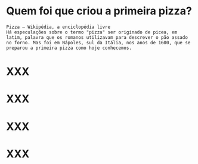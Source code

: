 # Quem foi que criou a primeira pizza?

```
Pizza – Wikipédia, a enciclopédia livre
Há especulações sobre o termo "pizza" ser originado de picea, em latim, palavra que os romanos utilizavam para descrever o pão assado no forno. Mas foi em Nápoles, sul da Itália, nos anos de 1600, que se preparou a primeira pizza como hoje conhecemos.
```

# XXX

# XXX

# XXX

# XXX

